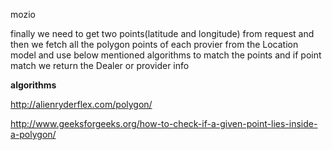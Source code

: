 mozio


finally we need to get two points(latitude and longitude) from request and then we fetch all the polygon points of each provier from the Location model and use below mentioned algorithms to match the points and if point match we return the Dealer or provider info


________________algorithms________________

http://alienryderflex.com/polygon/

http://www.geeksforgeeks.org/how-to-check-if-a-given-point-lies-inside-a-polygon/
